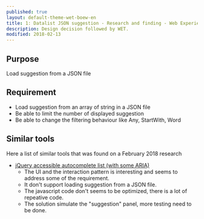 ```yaml
---
published: true
layout: default-theme-wet-boew-en
title: 1: Datalist JSON suggestion - Research and finding - Web Experience Toolkit (WET) documentation
description: Design decision followed by WET.
modified: 2018-02-13
---
```




## Purpose

Load suggestion from a JSON file

## Requirement
* Load suggestion from an array of string in a JSON file
* Be able to limit the number of displayed suggestion
* Be able to change the filtering behaviour like Any, StartWith, Word


## Similar tools

Here a list of similar tools that was found on a February 2018 research


* [jQuery accessible autocomplete list (with some ARIA)](https://a11y.nicolas-hoffmann.net/autocomplete-list/)
	* The UI and the interaction pattern is interesting and seems to address some of the requirement.
	* It don't support loading suggestion from a JSON file.
	* The javascript code don't seems to be optimized, there is a lot of repeative code.
	* The solution simulate the "suggestion" panel, more testing need to be done.


